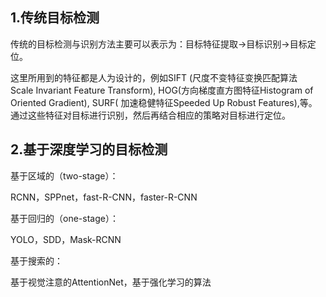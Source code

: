 ## 1.传统目标检测

传统的目标检测与识别方法主要可以表示为：目标特征提取-&gt;目标识别-&gt;目标定位。

这里所用到的特征都是人为设计的，例如SIFT \(尺度不变特征变换匹配算法Scale Invariant Feature Transform\), HOG\(方向梯度直方图特征Histogram of Oriented Gradient\), SURF\( 加速稳健特征Speeded Up Robust Features\),等。通过这些特征对目标进行识别，然后再结合相应的策略对目标进行定位。

## 2.基于深度学习的目标检测

基于区域的（two-stage）：

RCNN，SPPnet，fast-R-CNN，faster-R-CNN

基于回归的（one-stage）：

YOLO，SDD，Mask-RCNN

基于搜索的：

基于视觉注意的AttentionNet，基于强化学习的算法

